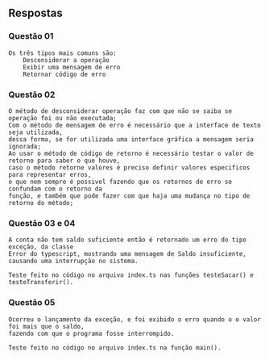 ## Respostas

### Questão 01
    Os três tipos mais comuns são:
        Desconsiderar a operação
        Exibir uma mensagem de erro
        Retornar código de erro
    
### Questão 02
    O método de desconsiderar operação faz com que não se saiba se operação foi ou não executada;
    Com o método de mensagem de erro é necessário que a interface de texto seja utilizada, 
    dessa forma, se for utilizada uma interface gráfica a mensagem seria ignorada;
    Ao usar o método de código de retorno é necessário testar o valor de retorno para saber o que houve, 
    caso o método retorne valores é preciso definir valores especificos para representar erros, 
    o que nem sempre é possivel fazendo que os retornos de erro se confundam com o retorno da 
    função, e também que pode fazer com que haja uma mudança no tipo de retorno do método;

### Questão 03 e 04
    A conta não tem saldo suficiente então é retornado um erro do tipo exceção, da classe 
	Error do typescript, mostrando uma mensagem de Saldo insuficiente, causando uma interrupção no sistema.

    Teste feito no código no arquivo index.ts nas funções testeSacar() e testeTransferir().

### Questão 05
    Ocorreu o lançamento da exceção, e foi exibido o erro quando o o valor foi mais que o saldo, 
    fazendo com que o programa fosse interrompido.

    Teste feito no código no arquivo index.ts na função main().